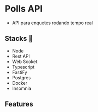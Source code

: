 # Polls API
- API para enquetes rodando tempo real 

## Stacks :robot:
- Node
- Rest API
- Web Scoket
- Typescript
- FastiFy
- Postgres
- Docker
- Insomnia

## Features 
